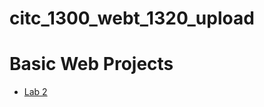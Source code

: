 # citc_1300_webt_1320_upload

<h1> Basic Web Projects</h1>

<ul>
    <li><a href="lab2.index.html" target="_blank">Lab 2</a></li>
    </ul>